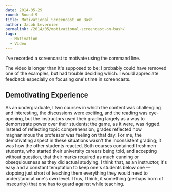 ```yaml
---
date: 2014-05-29
round: Round 9
title: Motivational Screencast on Bash
author: Jacob Levernier
permalink: /2014/05/motivational-screencast-on-bash/
tags:
  - Motivation
  - Video
---
```

I've recorded a screencast to motivate using the command line.



The video is longer than it's supposed to be; I probably could have removed one of the examples, but had trouble deciding which. I would appreciate feedback especially on focusing one's time in screencasts.

## Demotivating Experience

As an undergraduate, I two courses in which the content was challenging and interesting, the discussions were exciting, and the reading was eye-opening, but the instructors used their grading largely as a way to demonstrate power over their students; the game, as it were, was rigged. Instead of reflecting topic comprehension, grades reflected how magnanimous the professor was feeling on that day. For me, the demotivating aspect in these situations wasn't the inconsistent grading; it was how the other students reacted. Both courses contained freshmen students, who started their university careers being told, and accepting without question, that their marks required as much cunning or obsequiousness as they did actual studying. I think that, as an instructor, it's easy and a constant temptation to keep one's students below one — stopping just short of teaching them everything they would need to understand at one's own level. Thus, I think, it something (perhaps born of insecurity) that one has to guard against while teaching.
